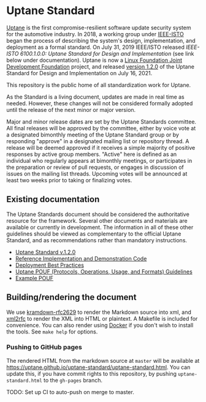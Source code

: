 # Uptane Standard

[Uptane](https://uptane.github.io) is the first compromise-resilient software update security system for the automotive industry. In 2018, a working group under [IEEE-ISTO](https://ieee-isto.org/) began the process of describing the system's design, implementation, and deployment as a formal standard. On July 31, 2019 IEEE/ISTO released *IEEE-ISTO 6100.1.0.0: Uptane Standard for Design and Implementation* (see link below under documentation). Uptane is now a [Linux Foundation Joint Development Foundation](http://www.jointdevelopment.org/) project, and released [version 1.2.0](https://uptane.github.io/papers/uptane-standard.1.2.0.html) of the Uptane Standard for Design and Implementation on July 16, 2021.

This repository is the public home of all standardization work for Uptane.

As the Standard is a living document, updates are made in real time as needed. However, these changes will not be considered formally adopted until the release of the next minor or major version.

Major and minor release dates are set by the Uptane Standards committee. All final releases will be approved by the committee, either by voice vote at a designated bimonthly meeting of the Uptane Standard group or by responding "approve" in a designated mailing list or repository thread. A release will be deemed approved if it receives a simple majority of positive responses by active group members. "Active" here is defined as an individual who regularly appears at bimonthly meetings, or participates in the preparation or review of pull requests, or engages in discussion of issues on the mailing list threads. Upcoming votes will be announced at least two weeks prior to taking or finalizing votes.

## Existing documentation

The Uptane Standards document should be considered the authoritative resource for the framework. Several other documents and materials are available or currently in development. The information in all of these other guidelines should be viewed as complementary to the official Uptane Standard, and as recommendations rather than mandatory instructions.

* [Uptane Standard v.1.2.0](https://uptane.github.io/papers/uptane-standard.1.2.0.html)
* [Reference Implementation and Demonstration Code](https://github.com/uptane/uptane)
* [Deployment Best Practices](https://uptane.github.io/papers/V1.2.0_uptane_deploy.html)
* [Uptane POUF (Protocols, Operations, Usage, and Formats) Guidelines](https://uptane.github.io/pouf.html)
* [Example POUF](https://uptane.github.io/reference_pouf.html)

## Building/rendering the document

We use [kramdown-rfc2629](https://github.com/cabo/kramdown-rfc2629) to render the Markdown source into xml, and [xml2rfc](https://xml2rfc.tools.ietf.org/) to render the XML into HTML or plaintext. A Makefile is included for convenience. You can also render using [Docker](https://www.docker.com/) if you don't wish to install the tools. See `make help` for options.

### Pushing to GitHub pages

The rendered HTML from the markdown source at `master` will be available at https://uptane.github.io/uptane-standard/uptane-standard.html. You can update this, if you have commit rights to this repository, by pushing `uptane-standard.html` to the `gh-pages` branch.

TODO: Set up CI to auto-push on merge to master.
